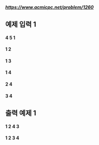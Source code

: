 ##### https://www.acmicpc.net/problem/1260
## 예제 입력 1

#### 4 5 1
#### 1 2
#### 1 3
#### 1 4
#### 2 4
#### 3 4
## 출력 예제 1
#### 1 2 4 3
#### 1 2 3 4
